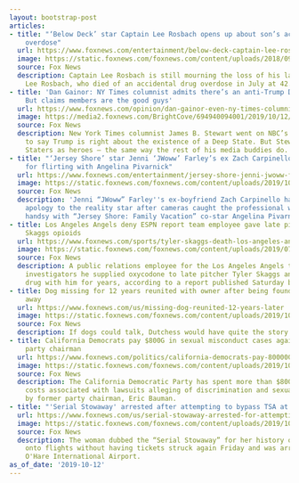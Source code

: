 ```yaml
---
layout: bootstrap-post
articles:
- title: "‘Below Deck’ star Captain Lee Rosbach opens up about son’s accidental drug
    overdose"
  url: https://www.foxnews.com/entertainment/below-deck-captain-lee-rosbach-intense-grief-son-accidental-drug-overdose
  image: https://static.foxnews.com/foxnews.com/content/uploads/2018/09/lee-rosbach-nbc.jpg
  source: Fox News
  description: Captain Lee Rosbach is still mourning the loss of his late son, Joshua
    Lee Rosbach, who died of an accidental drug overdose in July at 42.
- title: 'Dan Gainor: NY Times columnist admits there’s an anti-Trump Deep State –
    But claims members are the good guys'
  url: https://www.foxnews.com/opinion/dan-gainor-even-ny-times-columnist-admits-theres-a-deep-state-but-he-says-members-are-the-good-guys
  image: https://media2.foxnews.com/BrightCove/694940094001/2019/10/12/694940094001_6094280057001_6094283631001-vs.jpg
  source: Fox News
  description: New York Times columnist James B. Stewart went on NBC’s “Today” show
    to say Trump is right about the existence of a Deep State. But Stewart sees Deep
    Staters as heroes – the same way the rest of his media buddies do.
- title: "‘Jersey Shore’ star Jenni ‘JWoww’ Farley’s ex Zach Carpinello apologizes
    for flirting with Angelina Pivarnick"
  url: https://www.foxnews.com/entertainment/jersey-shore-jenni-jwoww-farley-ex-zach-carpinello-apologizes-flirting-angelina-pivarnick
  image: https://static.foxnews.com/foxnews.com/content/uploads/2019/10/Jenni-JWoww-Farley-Zach-Carpinello.jpg
  source: Fox News
  description: 'Jenni “JWoww” Farley''s ex-boyfriend Zach Carpinello has issued an
    apology to the reality star after cameras caught the professional wrestler getting
    handsy with “Jersey Shore: Family Vacation” co-star Angelina Pivarnick.'
- title: Los Angeles Angels deny ESPN report team employee gave late pitcher Tyler
    Skaggs opioids
  url: https://www.foxnews.com/sports/tyler-skaggs-death-los-angeles-angels-drugs-eric-kay
  image: https://static.foxnews.com/foxnews.com/content/uploads/2019/07/TylerSkaggs720.jpg
  source: Fox News
  description: A public relations employee for the Los Angeles Angels told federal
    investigators he supplied oxycodone to late pitcher Tyler Skaggs and abused the
    drug with him for years, according to a report published Saturday by ESPN.
- title: Dog missing for 12 years reunited with owner after being found 1,130 miles
    away
  url: https://www.foxnews.com/us/missing-dog-reunited-12-years-later
  image: https://static.foxnews.com/foxnews.com/content/uploads/2019/10/Dutchess.jpeg
  source: Fox News
  description: If dogs could talk, Dutchess would have quite the story to tell.
- title: California Democrats pay $800G in sexual misconduct cases against ex-state
    party chairman
  url: https://www.foxnews.com/politics/california-democrats-pay-800000-in-sexual-misconduct-cases-against-ex-chairman
  image: https://static.foxnews.com/foxnews.com/content/uploads/2019/10/bauman.jpg
  source: Fox News
  description: The California Democratic Party has spent more than $800,000 in legal
    costs associated with lawsuits alleging of discrimination and sexual misconduct
    by former party chairman, Eric Bauman.
- title: "'Serial Stowaway' arrested after attempting to bypass TSA at O'Hare Airport"
  url: https://www.foxnews.com/us/serial-stowaway-arrested-for-attempting-to-bypass-tsa-at-ohare-airport
  image: https://static.foxnews.com/foxnews.com/content/uploads/2019/10/AP19285696002960.jpg
  source: Fox News
  description: The woman dubbed the “Serial Stowaway” for her history of sneaking
    onto flights without having tickets struck again Friday and was arrested at Chicago's
    O'Hare International Airport.
as_of_date: '2019-10-12'
---
```


